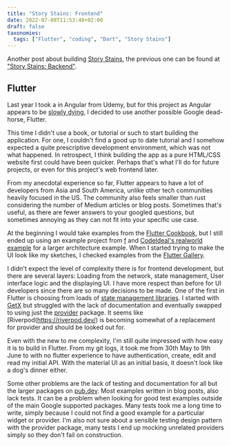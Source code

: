 ```yaml
---
title: "Story Stains: Frontend"
date: 2022-07-08T11:53:48+02:00
draft: false
taxonomies:
  tags: ["Flutter", "coding", "Dart", "Story Stains"]
---
```


Another post about building [Story Stains](https://github.com/jacomago/storystains), the previous one can be found at ["Story Stains: Backend"](@/archive/2022/20220629-story_stains_backend/index.md).

## Flutter

Last year I took a in Angular from Udemy, but for this project as Angular appears to be [slowly dying](https://trends.google.com/trends/explore?date=today%205-y&q=%2Fg%2F11c6w0ddw9,%2Fm%2F012l1vxv), I decided to use another possible Google dead-horse, Flutter.

This time I didn't use a book, or tutorial or such to start building the application. For one, I couldn't find a good up to date tutorial and I somehow expected a quite prescriptive development environment, which was not what happened. In retrospect, I think building the app as a pure HTML/CSS website first could have been quicker. Perhaps that's what I'll do for future projects, or even for this project's web frontend later.

From my anecdotal experience so far, Flutter appears to have a lot of developers from Asia and South America, unlike other tech communities heavily focused in the US. The community also feels smaller than rust considering the number of Medium articles or blog posts. Sometimes that's useful, as there are fewer answers to your googled questions, but sometimes annoying as they can not fit into your specific use case.

At the beginning I would take examples from the [Flutter Cookbook](https://docs.flutter.dev/cookbook), but I still ended up using an example project from [f](https://pub.dev/packages/f) and [CodeIdeal's realworld example](https://github.com/CodeIdeal/realworld_flutter) for a larger architecture example. When I started trying to make the UI look like my sketches, I checked examples from the [Flutter Gallery](https://gallery.flutter.dev/).

I didn't expect the level of complexity there is for frontend development, but there are several layers: Loading from the network, state management, User interface logic and the displaying UI. I have more respect than before for UI developers since there are so many decisions to be made. One of the first in Flutter is choosing from loads of [state management libraries](https://docs.flutter.dev/development/data-and-backend/state-mgmt/options). I started with [GetX](https://pub.dev/packages/get) but struggled with the lack of documentation and eventually swapped to using just the [provider](https://pub.dev/packages/provider) package. It seems like [Riverpod(https://riverpod.dev/) is becoming somewhat of a replacement for provider and should be looked out for.

Even with the new to me complexity, I'm still quite impressed with how easy it is to build in Flutter. From my git logs, it took me from 30th May to 9th June to with no flutter experience to have authentication, create, edit and read my initial API. With the material UI as an initial basis, it doesn't look like a dog's dinner either.

Some other problems are the lack of testing and documentation for all but the larger packages on [pub.dev](http://pub.dev). Most examples written in blog posts, also lack tests. It can be a problem when looking for good test examples outside of the main Google supported packages. Many tests took me a long time to write, simply because I could not find a good example for a particular widget or provider. I'm also not sure about a sensible testing design pattern with the provider package, many tests I end up mocking unrelated providers simply so they don't fail on construction.

